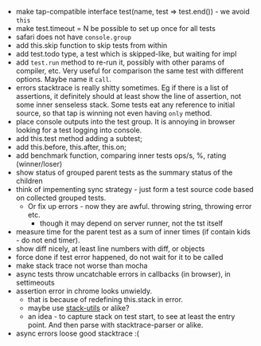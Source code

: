 * make tap-compatible interface test(name, test => test.end()) - we avoid `this`
* make test.timeout = N be possible to set up once for all tests
* safari does not have `console.group`
* add this.skip function to skip tests from within
* add test.todo type, a test which is skipped-like, but waiting for impl
* add `test.run` method to re-run it, possibly with other params of compiler, etc. Very useful for comparison the same test with different options. Maybe name it `call`.
* errors stacktrace is really shitty sometimes. Eg if there is a list of assertions, it definitely should at least show the line of assertion, not some inner senseless stack. Some tests eat any reference to initial source, so that tap is winning not even having `only` method.
* place console outputs into the test group. It is annoying in browser looking for a test logging into console.
* add this.test method adding a subtest;
* add this.before, this.after, this.on;
* add benchmark function, comparing inner tests ops/s, %, rating (winner/loser)
* show status of grouped parent tests as the summary status of the children
* think of impementing sync strategy - just form a test source code based on collected grouped tests.
	* Or fix up errors - now they are awful. throwing string, throwing error etc.
		* though it may depend on server runner, not the tst itself
* measure time for the parent test as a sum of inner times (if contain kids - do not end timer).
* show diff nicely, at least line numbers with diff, or objects
* force done if test error happened, do not wait for it to be called
* make stack trace not worse than mocha
* async tests throw uncatchable errors in callbacks (in browser), in settimeouts
* assertion error in chrome looks unwieldy.
	* that is because of redefining this.stack in error.
	* maybe use [stack-utils](https://www.npmjs.com/package/stack-utils) or alike?
	* an idea - to capture stack on test start, to see at least the entry point. And then parse with stacktrace-parser or alike.
* async errors loose good stacktrace :(
